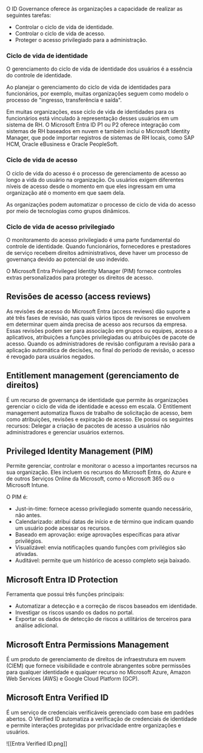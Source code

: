 O ID Governance oferece às organizações a capacidade de realizar as seguintes tarefas:

- Controlar o ciclo de vida de identidade.
- Controlar o ciclo de vida de acesso.
- Proteger o acesso privilegiado para a administração.

### Ciclo de vida de identidade

O gerenciamento do ciclo de vida de identidade dos usuários é a essência do controle de identidade.

Ao planejar o gerenciamento do ciclo de vida de identidades para funcionários, por exemplo, muitas organizações seguem como modelo o processo de "ingresso, transferência e saída".

Em muitas organizações, esse ciclo de vida de identidades para os funcionários está vinculado à representação desses usuários em um sistema de RH. O Microsoft Entra ID P1 ou P2 oferece integração com sistemas de RH baseados em nuvem e também inclui o Microsoft Identity Manager, que pode importar registros de sistemas de RH locais, como SAP HCM, Oracle eBusiness e Oracle PeopleSoft.

### Ciclo de vida de acesso

O ciclo de vida do acesso é o processo de gerenciamento de acesso ao longo a vida do usuário na organização. Os usuários exigem diferentes níveis de acesso desde o momento em que eles ingressam em uma organização até o momento em que saem dela.

As organizações podem automatizar o processo de ciclo de vida do acesso por meio de tecnologias como grupos dinâmicos.

### Ciclo de vida de acesso privilegiado

O monitoramento do acesso privilegiado é uma parte fundamental do controle de identidade. Quando funcionários, fornecedores e prestadores de serviço recebem direitos administrativos, deve haver um processo de governança devido ao potencial de uso indevido.

O Microsoft Entra Privileged Identity Manager (PIM) fornece controles extras personalizados para proteger os direitos de acesso.


## Revisões de acesso (access reviews)

As revisões de acesso do Microsoft Entra (access reviews) dão suporte a até três fases de revisão, nas quais vários tipos de revisores se envolvem em determinar quem ainda precisa de acesso aos recursos da empresa. Essas revisões podem ser para associação em grupos ou equipes, acesso a aplicativos, atribuições a funções privilegiadas ou atribuições de pacote de acesso. Quando os administradores de revisão configuram a revisão para a aplicação automática de decisões, no final do período de revisão, o acesso é revogado para usuários negados.


## Entitlement management (gerenciamento de direitos)

É um recurso de governança de identidade que permite às organizações gerenciar o ciclo de vida de identidade e acesso em escala. O Entitlement management automatiza fluxos de trabalho de solicitação de acesso, bem como atribuições, revisões e expiração de acesso.  Ele possui os seguintes recursos: Delegar a criação de pacotes de acesso a usuários não administradores e gerenciar usuários externos.


## Privileged Identity Management (PIM)

Permite gerenciar, controlar e monitorar o acesso a importantes recursos na sua organização. Eles incluem os recursos do Microsoft Entra, do Azure e de outros Serviços Online da Microsoft, como o Microsoft 365 ou o Microsoft Intune.

O PIM é:

- Just-in-time: fornece acesso privilegiado somente quando necessário, não antes.
- Calendarizado: atribui datas de início e de término que indicam quando um usuário pode acessar os recursos.
- Baseado em aprovação: exige aprovações específicas para ativar privilégios.
- Visualizável: envia notificações quando funções com privilégios são ativadas.
- Auditável: permite que um histórico de acesso completo seja baixado.

## Microsoft Entra ID Protection

Ferramenta que possui três funções principais:

- Automatizar a detecção e a correção de riscos baseados em identidade.
- Investigar os riscos usando os dados no portal.
- Exportar os dados de detecção de riscos a utilitários de terceiros para análise adicional.

## Microsoft Entra Permissions Management

É um produto de gerenciamento de direitos de infraestrutura em nuvem (CIEM) que fornece visibilidade e controle abrangentes sobre permissões para qualquer identidade e qualquer recurso no Microsoft Azure, Amazon Web Services (AWS) e Google Cloud Platform (GCP).


## Microsoft Entra Verified ID

É um serviço de credenciais verificáveis gerenciado com base em padrões abertos. O Verified ID automatiza a verificação de credenciais de identidade e permite interações protegidas por privacidade entre organizações e usuários.

![[Entra Verified ID.png]]